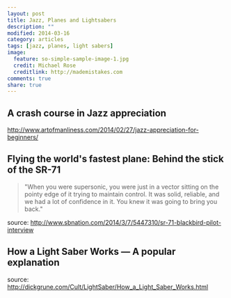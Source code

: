 ```yaml
---
layout: post
title: Jazz, Planes and Lightsabers
description: ""
modified: 2014-03-16
category: articles
tags: [jazz, planes, light sabers]
image:
  feature: so-simple-sample-image-1.jpg
  credit: Michael Rose
  creditlink: http://mademistakes.com
comments: true
share: true
---
```


## A crash course in Jazz appreciation 
<http://www.artofmanliness.com/2014/02/27/jazz-appreciation-for-beginners/>

## Flying the world's fastest plane: Behind the stick of the SR-71
>"When you were supersonic, you were just in a vector sitting on the pointy edge of it trying to maintain control. It was solid, reliable, and we had a lot of confidence in it. You knew it was going to bring you back."

source: <http://www.sbnation.com/2014/3/7/5447310/sr-71-blackbird-pilot-interview>

## How a Light Saber Works — A popular explanation
source: <http://dickgrune.com/Cult/LightSaber/How_a_Light_Saber_Works.html>